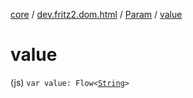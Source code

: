 [core](../../index.md) / [dev.fritz2.dom.html](../index.md) / [Param](index.md) / [value](./value.md)

# value

(js) `var value: Flow<`[`String`](https://kotlinlang.org/api/latest/jvm/stdlib/kotlin/-string/index.html)`>`